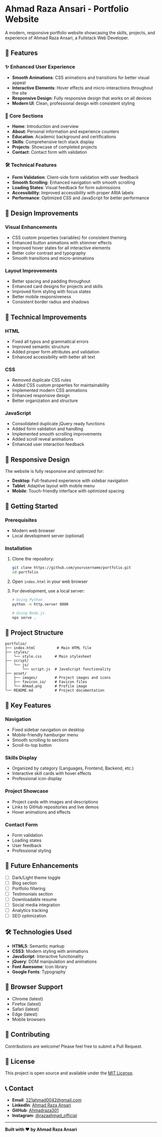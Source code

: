 # Ahmad Raza Ansari - Portfolio Website

A modern, responsive portfolio website showcasing the skills, projects, and experience of Ahmad Raza Ansari, a Fullstack Web Developer.

## 🚀 Features

### ✨ **Enhanced User Experience**
- **Smooth Animations**: CSS animations and transitions for better visual appeal
- **Interactive Elements**: Hover effects and micro-interactions throughout the site
- **Responsive Design**: Fully responsive design that works on all devices
- **Modern UI**: Clean, professional design with consistent styling

### 🎯 **Core Sections**
- **Home**: Introduction and overview
- **About**: Personal information and experience counters
- **Education**: Academic background and certifications
- **Skills**: Comprehensive tech stack display
- **Projects**: Showcase of completed projects
- **Contact**: Contact form with validation

### 🛠️ **Technical Features**
- **Form Validation**: Client-side form validation with user feedback
- **Smooth Scrolling**: Enhanced navigation with smooth scrolling
- **Loading States**: Visual feedback for form submissions
- **Accessibility**: Improved accessibility with proper ARIA labels
- **Performance**: Optimized CSS and JavaScript for better performance

## 🎨 **Design Improvements**

### **Visual Enhancements**
- CSS custom properties (variables) for consistent theming
- Enhanced button animations with shimmer effects
- Improved hover states for all interactive elements
- Better color contrast and typography
- Smooth transitions and micro-animations

### **Layout Improvements**
- Better spacing and padding throughout
- Enhanced card designs for projects and skills
- Improved form styling with focus states
- Better mobile responsiveness
- Consistent border radius and shadows

## 🔧 **Technical Improvements**

### **HTML**
- Fixed all typos and grammatical errors
- Improved semantic structure
- Added proper form attributes and validation
- Enhanced accessibility with better alt text

### **CSS**
- Removed duplicate CSS rules
- Added CSS custom properties for maintainability
- Implemented modern CSS animations
- Enhanced responsive design
- Better organization and structure

### **JavaScript**
- Consolidated duplicate jQuery ready functions
- Added form validation and handling
- Implemented smooth scrolling improvements
- Added scroll reveal animations
- Enhanced user interaction feedback

## 📱 **Responsive Design**

The website is fully responsive and optimized for:
- **Desktop**: Full-featured experience with sidebar navigation
- **Tablet**: Adaptive layout with mobile menu
- **Mobile**: Touch-friendly interface with optimized spacing

## 🚀 **Getting Started**

### **Prerequisites**
- Modern web browser
- Local development server (optional)

### **Installation**
1. Clone the repository:
   ```bash
   git clone https://github.com/yourusername/portfolio.git
   cd portfolio
   ```

2. Open `index.html` in your web browser

3. For development, use a local server:
   ```bash
   # Using Python
   python -m http.server 8000
   
   # Using Node.js
   npx serve .
   ```

## 📁 **Project Structure**

```
portfolio/
├── index.html          # Main HTML file
├── styles/
│   └── style.css      # Main stylesheet
├── script/
│   └── js/
│       └── script.js  # JavaScript functionality
├── asset/
│   ├── images/        # Project images and icons
│   ├── favicon_io/    # Favicon files
│   └── Ahmad.png      # Profile image
└── README.md          # Project documentation
```

## 🎯 **Key Features**

### **Navigation**
- Fixed sidebar navigation on desktop
- Mobile-friendly hamburger menu
- Smooth scrolling to sections
- Scroll-to-top button

### **Skills Display**
- Organized by category (Languages, Frontend, Backend, etc.)
- Interactive skill cards with hover effects
- Professional icon display

### **Project Showcase**
- Project cards with images and descriptions
- Links to GitHub repositories and live demos
- Hover animations and effects

### **Contact Form**
- Form validation
- Loading states
- User feedback
- Professional styling

## 🔮 **Future Enhancements**

- [ ] Dark/Light theme toggle
- [ ] Blog section
- [ ] Portfolio filtering
- [ ] Testimonials section
- [ ] Downloadable resume
- [ ] Social media integration
- [ ] Analytics tracking
- [ ] SEO optimization

## 🛠️ **Technologies Used**

- **HTML5**: Semantic markup
- **CSS3**: Modern styling with animations
- **JavaScript**: Interactive functionality
- **jQuery**: DOM manipulation and animations
- **Font Awesome**: Icon library
- **Google Fonts**: Typography

## 📱 **Browser Support**

- Chrome (latest)
- Firefox (latest)
- Safari (latest)
- Edge (latest)
- Mobile browsers

## 🤝 **Contributing**

Contributions are welcome! Please feel free to submit a Pull Request.

## 📄 **License**

This project is open source and available under the [MIT License](LICENSE).

## 📞 **Contact**

- **Email**: 321ahmad0042@gmail.com
- **LinkedIn**: [Ahmad Raza Ansari](https://www.linkedin.com/in/ahmadraza301/)
- **GitHub**: [Ahmadraza301](https://github.com/Ahmadraza301)
- **Instagram**: [@razaahmad_official](https://www.instagram.com/razaahmad_official/)

---

**Built with ❤️ by Ahmad Raza Ansari**
